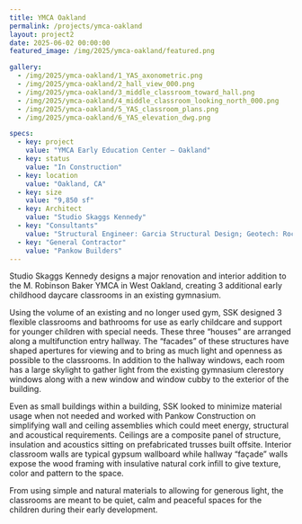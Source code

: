 ```yaml
---
title: YMCA Oakland
permalink: /projects/ymca-oakland
layout: project2
date: 2025-06-02 00:00:00
featured_image: /img/2025/ymca-oakland/featured.png

gallery:
  - /img/2025/ymca-oakland/1_YAS_axonometric.png
  - /img/2025/ymca-oakland/2_hall_view_000.png
  - /img/2025/ymca-oakland/3_middle_classroom_toward_hall.png
  - /img/2025/ymca-oakland/4_middle_classroom_looking_north_000.png
  - /img/2025/ymca-oakland/5_YAS_classroom_plans.png
  - /img/2025/ymca-oakland/6_YAS_elevation_dwg.png

specs:
  - key: project
    value: "YMCA Early Education Center – Oakland"
  - key: status
    value: "In Construction"
  - key: location
    value: "Oakland, CA"
  - key: size
    value: "9,850 sf"
  - key: Architect
    value: "Studio Skaggs Kennedy"
  - key: "Consultants"
    value: "Structural Engineer: Garcia Structural Design; Geotech: Rockridge Geotechnical; MEP Engineer: Point Energy Innovations, Code & Acoustics: Coffman Engineers; Dry Utilities: Power Systems Design; Landscape Architect: Mantle Landscape; Land-use: Allen Matkins; Transportation: Fehr & Peers; Permit Expediter: Milrose Consultants"
  - key: "General Contractor"
    value: "Pankow Builders"
---
```


Studio Skaggs Kennedy designs a major renovation and interior addition to the M. Robinson Baker YMCA in West Oakland, creating 3 additional early childhood daycare classrooms in an existing gymnasium.

Using the volume of an existing and no longer used gym, SSK designed 3 flexible classrooms and bathrooms for use as early childcare and support for younger children with special needs. These three “houses” are arranged along a multifunction entry hallway. The “facades” of these structures have shaped apertures for viewing and to bring as much light and openness as possible to the classrooms. In addition to the hallway windows, each room has a large skylight to gather light from the existing gymnasium clerestory windows along with a new window and window cubby to the exterior of the building. 

Even as small buildings within a building, SSK looked to minimize material usage when not needed and worked with Pankow Construction on simplifying wall and ceiling assemblies which could meet energy, structural and acoustical requirements. Ceilings are a composite panel of structure, insulation and acoustics sitting on prefabricated trusses built offsite. Interior classroom walls are typical gypsum wallboard while hallway “façade” walls expose the wood framing with insulative natural cork infill to give texture, color and pattern to the space. 

From using simple and natural materials to allowing for generous light, the classrooms are meant to be quiet, calm and peaceful spaces for the children during their early development. 